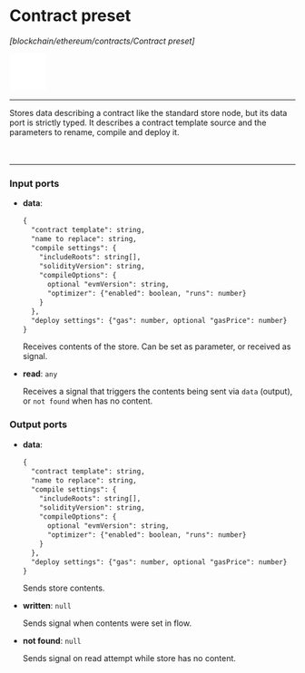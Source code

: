 # Contract preset

_[blockchain/ethereum/contracts/Contract preset]_

![icon](</assets/icons/11e997ab-33d0-473a-aa56-1e2fe4d30d5c.png>)

---

Stores data describing a contract like the standard store node, but its data port is strictly typed. It describes a contract template source and the parameters to rename, compile and deploy it.<br>
<br>
<br>

---

### Input ports

* __data__: 
    ```
    {
      "contract template": string,
      "name to replace": string,
      "compile settings": {
        "includeRoots": string[],
        "solidityVersion": string,
        "compileOptions": {
          optional "evmVersion": string,
          "optimizer": {"enabled": boolean, "runs": number}
        }
      },
      "deploy settings": {"gas": number, optional "gasPrice": number}
    }
    ```

    Receives contents of the store. Can be set as parameter, or received as signal.<br>


* __read__: ` any `

    Receives a signal that triggers the contents being sent via `data` (output), or `not found` when has no content.<br>

### Output ports

* __data__: 
    ```
    {
      "contract template": string,
      "name to replace": string,
      "compile settings": {
        "includeRoots": string[],
        "solidityVersion": string,
        "compileOptions": {
          optional "evmVersion": string,
          "optimizer": {"enabled": boolean, "runs": number}
        }
      },
      "deploy settings": {"gas": number, optional "gasPrice": number}
    }
    ```

    Sends store contents.<br>


* __written__: ` null `

    Sends signal when contents were set in flow.<br>


* __not found__: ` null `

    Sends signal on read attempt while store has no content.<br>


